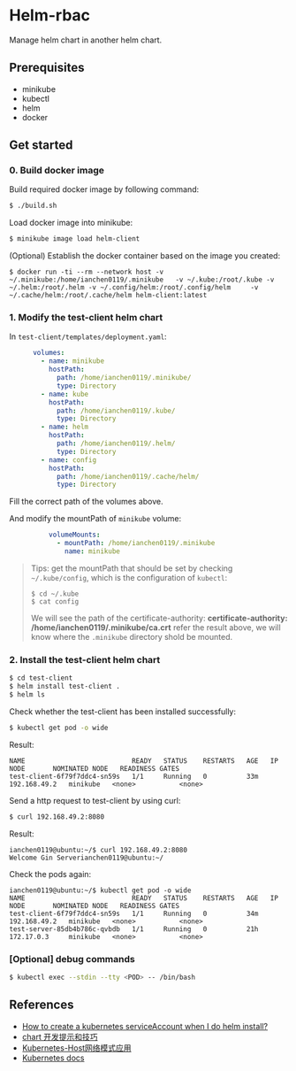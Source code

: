 # Helm-rbac

Manage helm chart in another helm chart.

## Prerequisites
- minikube
- kubectl
- helm
- docker
## Get started

### 0. Build docker image

Build required docker image by following command:
```sh
$ ./build.sh
```

Load docker image into minikube:
```sh
$ minikube image load helm-client
```

(Optional) Establish the docker container based on the image you created:
```
$ docker run -ti --rm --network host -v ~/.minikube:/home/ianchen0119/.minikube   -v ~/.kube:/root/.kube -v ~/.helm:/root/.helm -v ~/.config/helm:/root/.config/helm     -v ~/.cache/helm:/root/.cache/helm helm-client:latest
```

### 1. Modify the test-client helm chart

In `test-client/templates/deployment.yaml`:
```yaml
      volumes:
        - name: minikube
          hostPath:
            path: /home/ianchen0119/.minikube/
            type: Directory
        - name: kube
          hostPath:
            path: /home/ianchen0119/.kube/
            type: Directory
        - name: helm
          hostPath:
            path: /home/ianchen0119/.helm/
            type: Directory
        - name: config
          hostPath:
            path: /home/ianchen0119/.cache/helm/
            type: Directory
```

Fill the correct path of the volumes above.

And modify the mountPath of `minikube` volume:
```yaml
          volumeMounts:
            - mountPath: /home/ianchen0119/.minikube
              name: minikube
```

> Tips: get the mountPath that should be set by checking `~/.kube/config`, which is the configuration of `kubectl`:
> ```
> $ cd ~/.kube
> $ cat config
> ```
> We will see the path of the certificate-authority:
> **certificate-authority: /home/ianchen0119/.minikube/ca.crt**
> refer the result above, we will know where the `.minikube` directory shold be mounted.

### 2. Install the test-client helm chart

```sh
$ cd test-client
$ helm install test-client .
$ helm ls
```

Check whether the test-client has been installed successfully:
```sh
$ kubectl get pod -o wide
```
Result:
```
NAME                           READY   STATUS    RESTARTS   AGE   IP             NODE       NOMINATED NODE   READINESS GATES
test-client-6f79f7ddc4-sn59s   1/1     Running   0          33m   192.168.49.2   minikube   <none>           <none>
```
Send a http request to test-client by using curl:
```sh
$ curl 192.168.49.2:8080
```
Result:
```
ianchen0119@ubuntu:~/$ curl 192.168.49.2:8080
Welcome Gin Serverianchen0119@ubuntu:~/
```
Check the pods again:
```
ianchen0119@ubuntu:~/$ kubectl get pod -o wide
NAME                           READY   STATUS    RESTARTS   AGE   IP             NODE       NOMINATED NODE   READINESS GATES
test-client-6f79f7ddc4-sn59s   1/1     Running   0          34m   192.168.49.2   minikube   <none>           <none>
test-server-85db4b786c-qvbdb   1/1     Running   0          21h   172.17.0.3     minikube   <none>           <none>
```

### [Optional] debug commands

```sh
$ kubectl exec --stdin --tty <POD> -- /bin/bash
```

## References
- [How to create a kubernetes serviceAccount when I do helm install?](https://stackoverflow.com/questions/72504732/how-to-create-a-kubernetes-serviceaccount-when-i-do-helm-install)
- [chart 开发提示和技巧](https://helm.sh/zh/docs/howto/charts_tips_and_tricks/)
- [Kubernetes-Host网络模式应用](https://www.cnblogs.com/zhenyuyaodidiao/p/6739099.html)
- [Kubernetes docs](https://kubernetes.io/docs/concepts/storage/volumes/)